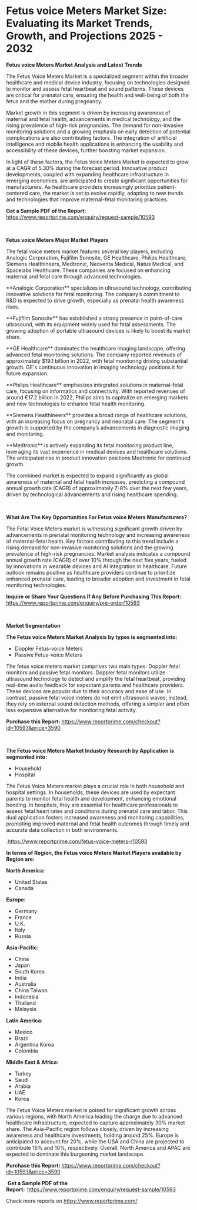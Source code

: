 <p><h1>Fetus voice Meters Market Size: Evaluating its Market Trends, Growth, and Projections 2025 - 2032</h1></p><p><strong>Fetus voice Meters Market Analysis and Latest Trends</strong></p>
<p><p>The Fetus Voice Meters Market is a specialized segment within the broader healthcare and medical device industry, focusing on technologies designed to monitor and assess fetal heartbeat and sound patterns. These devices are critical for prenatal care, ensuring the health and well-being of both the fetus and the mother during pregnancy. </p><p>Market growth in this segment is driven by increasing awareness of maternal and fetal health, advancements in medical technology, and the rising prevalence of high-risk pregnancies. The demand for non-invasive monitoring solutions and a growing emphasis on early detection of potential complications are also contributing factors. The integration of artificial intelligence and mobile health applications is enhancing the usability and accessibility of these devices, further boosting market expansion.</p><p>In light of these factors, the Fetus Voice Meters Market is expected to grow at a CAGR of 5.30% during the forecast period. Innovative product developments, coupled with expanding healthcare infrastructure in emerging economies, are anticipated to create significant opportunities for manufacturers. As healthcare providers increasingly prioritize patient-centered care, the market is set to evolve rapidly, adapting to new trends and technologies that improve maternal-fetal monitoring practices.</p></p>
<p><strong>Get a Sample PDF of the Report:&nbsp;</strong> <a href="https://www.reportprime.com/enquiry/request-sample/10593?utm_campaign=3136&utm_medium=2&utm_source=Github&utm_content=ia&utm_term=20032025&utm_id=fetus-voice-meters">https://www.reportprime.com/enquiry/request-sample/10593</a></p>
<p>&nbsp;</p>
<p><strong>Fetus voice Meters Major Market Players</strong></p>
<p><p>The fetal voice meters market features several key players, including Analogic Corporation, Fujifilm Sonosite, GE Healthcare, Philips Healthcare, Siemens Healthineers, Medtronic, Neoventa Medical, Natus Medical, and Spacelabs Healthcare. These companies are focused on enhancing maternal and fetal care through advanced technologies.</p><p>**Analogic Corporation** specializes in ultrasound technology, contributing innovative solutions for fetal monitoring. The company’s commitment to R&D is expected to drive growth, especially as prenatal health awareness rises. </p><p>**Fujifilm Sonosite** has established a strong presence in point-of-care ultrasound, with its equipment widely used for fetal assessments. The growing adoption of portable ultrasound devices is likely to boost its market share.</p><p>**GE Healthcare** dominates the healthcare imaging landscape, offering advanced fetal monitoring solutions. The company reported revenues of approximately $19.1 billion in 2022, with fetal monitoring driving substantial growth. GE's continuous innovation in imaging technology positions it for future expansion.</p><p>**Philips Healthcare** emphasizes integrated solutions in maternal-fetal care, focusing on informatics and connectivity. With reported revenues of around €17.2 billion in 2022, Philips aims to capitalize on emerging markets and new technologies to enhance fetal health monitoring.</p><p>**Siemens Healthineers** provides a broad range of healthcare solutions, with an increasing focus on pregnancy and neonatal care. The segment's growth is supported by the company’s advancements in diagnostic imaging and monitoring.</p><p>**Medtronic** is actively expanding its fetal monitoring product line, leveraging its vast experience in medical devices and healthcare solutions. The anticipated rise in product innovation positions Medtronic for continued growth.</p><p>The combined market is expected to expand significantly as global awareness of maternal and fetal health increases, predicting a compound annual growth rate (CAGR) of approximately 7-8% over the next few years, driven by technological advancements and rising healthcare spending.</p></p>
<p>&nbsp;</p>
<p><strong>What Are The Key Opportunities For Fetus voice Meters Manufacturers?</strong></p>
<p><p>The Fetal Voice Meters market is witnessing significant growth driven by advancements in prenatal monitoring technology and increasing awareness of maternal-fetal health. Key factors contributing to this trend include a rising demand for non-invasive monitoring solutions and the growing prevalence of high-risk pregnancies. Market analysis indicates a compound annual growth rate (CAGR) of over 10% through the next five years, fueled by innovations in wearable devices and AI integration in healthcare. Future outlook remains positive as healthcare providers continue to prioritize enhanced prenatal care, leading to broader adoption and investment in fetal monitoring technologies.</p></p>
<p><strong>Inquire or Share Your Questions If Any Before Purchasing This Report:</strong> <a href="https://www.reportprime.com/enquiry/pre-order/10593?utm_campaign=3136&utm_medium=2&utm_source=Github&utm_content=ia&utm_term=20032025&utm_id=fetus-voice-meters">https://www.reportprime.com/enquiry/pre-order/10593</a></p>
<p>&nbsp;</p>
<p><strong>Market Segmentation</strong></p>
<p><strong>The Fetus voice Meters Market Analysis by types is segmented into:</strong></p>
<p><ul><li>Doppler Fetus-voice Meters</li><li>Passive Fetus-voice Meters</li></ul></p>
<p><p>The fetus voice meters market comprises two main types: Doppler fetal monitors and passive fetal monitors. Doppler fetal monitors utilize ultrasound technology to detect and amplify the fetal heartbeat, providing real-time audio feedback for expectant parents and healthcare providers. These devices are popular due to their accuracy and ease of use. In contrast, passive fetal voice meters do not emit ultrasound waves; instead, they rely on external sound detection methods, offering a simpler and often less expensive alternative for monitoring fetal activity.</p></p>
<p><strong>Purchase this Report:&nbsp;</strong><a href="https://www.reportprime.com/checkout?id=10593&price=3590&utm_campaign=3136&utm_medium=2&utm_source=Github&utm_content=ia&utm_term=20032025&utm_id=fetus-voice-meters">https://www.reportprime.com/checkout?id=10593&price=3590</a></p>
<p>&nbsp;</p>
<p><strong>The Fetus voice Meters Market Industry Research by Application is segmented into:</strong></p>
<p><ul><li>Household</li><li>Hospital</li></ul></p>
<p><p>The Fetus Voice Meters market plays a crucial role in both household and hospital settings. In households, these devices are used by expectant parents to monitor fetal health and development, enhancing emotional bonding. In hospitals, they are essential for healthcare professionals to assess fetal heart rates and conditions during prenatal care and labor. This dual application fosters increased awareness and monitoring capabilities, promoting improved maternal and fetal health outcomes through timely and accurate data collection in both environments.</p></p>
<p><a href="https://www.reportprime.com/fetus-voice-meters-r10593?utm_campaign=3136&utm_medium=2&utm_source=Github&utm_content=ia&utm_term=20032025&utm_id=fetus-voice-meters">&nbsp;https://www.reportprime.com/fetus-voice-meters-r10593</a></p>
<p><strong>In terms of Region, the Fetus voice Meters Market Players available by Region are:</strong></p>
<p>
    <p> <strong> North America: </strong>
        <ul>
            <li>United States</li>
            <li>Canada</li>
        </ul>
        </p> 
    <p> <strong> Europe: </strong>
        <ul>
            <li>Germany</li>
            <li>France</li>
            <li>U.K.</li>
            <li>Italy</li>
            <li>Russia</li>
        </ul>
        </p> 
    <p> <strong> Asia-Pacific: </strong>
        <ul>
            <li>China</li>
            <li>Japan</li>
            <li>South Korea</li>
            <li>India</li>
            <li>Australia</li>
            <li>China Taiwan</li>
            <li>Indonesia</li>
            <li>Thailand</li>
            <li>Malaysia</li>
        </ul>
        </p> 
    <p> <strong> Latin America: </strong>
        <ul>
            <li>Mexico</li>
            <li>Brazil</li>
            <li>Argentina Korea</li>
            <li>Colombia</li>
        </ul>
        </p> 
    <p> <strong> Middle East & Africa: </strong>
        <ul>
            <li>Turkey</li>
            <li>Saudi</li>
            <li>Arabia</li>
            <li>UAE</li>
            <li>Korea</li>
        </ul>
    </p>
    </p>
<p><p>The Fetus Voice Meters market is poised for significant growth across various regions, with North America leading the charge due to advanced healthcare infrastructure, expected to capture approximately 30% market share. The Asia-Pacific region follows closely, driven by increasing awareness and healthcare investments, holding around 25%. Europe is anticipated to account for 20%, while the USA and China are projected to contribute 15% and 10%, respectively. Overall, North America and APAC are expected to dominate this burgeoning market landscape.</p></p>
<p><strong>Purchase this Report: </strong><a href="https://www.reportprime.com/checkout?id=10593&price=3590&utm_campaign=3136&utm_medium=2&utm_source=Github&utm_content=ia&utm_term=20032025&utm_id=fetus-voice-meters">https://www.reportprime.com/checkout?id=10593&price=3590</a></p>
<p>&nbsp;<strong>Get a Sample PDF of the Report:&nbsp;&nbsp;</strong><a href="https://www.reportprime.com/enquiry/request-sample/10593?utm_campaign=3136&utm_medium=2&utm_source=Github&utm_content=ia&utm_term=20032025&utm_id=fetus-voice-meters">https://www.reportprime.com/enquiry/request-sample/10593</a></p>
<p><strong></strong></p>
<p>Check more reports on <a href="https://www.reportprime.com/?utm_campaign=3136&utm_medium=2&utm_source=Github&utm_content=ia&utm_term=20032025&utm_id=fetus-voice-meters">https://www.reportprime.com/</a></p>